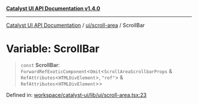[**Catalyst UI API Documentation v1.4.0**](../../../README.md)

---

[Catalyst UI API Documentation](../../../README.md) / [ui/scroll-area](../README.md) / ScrollBar

# Variable: ScrollBar

> `const` **ScrollBar**: `ForwardRefExoticComponent`\<`Omit`\<`ScrollAreaScrollbarProps` & `RefAttributes`\<`HTMLDivElement`\>, `"ref"`\> & `RefAttributes`\<`HTMLDivElement`\>\>

Defined in: [workspace/catalyst-ui/lib/ui/scroll-area.tsx:23](https://github.com/TheBranchDriftCatalyst/catalyst-ui/blob/main/lib/ui/scroll-area.tsx#L23)
